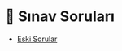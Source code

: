 # 📃 Sınav Soruları

<!--YPackage.YGitbookIntegration-tarafından-otomatik-oluşturulmuştur-->

- [Eski Sorular](Eski%20Sorular.pdf)

<!--YPackage.YGitbookIntegration-tarafından-otomatik-oluşturulmuştur-->
